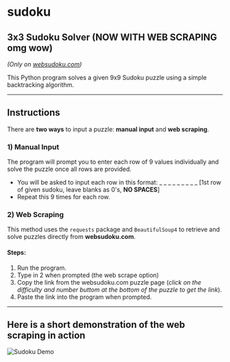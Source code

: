 # sudoku

## **3x3 Sudoku Solver (NOW WITH WEB SCRAPING omg wow)**  
*(Only on [websudoku.com](https://websudoku.com))*  

This Python program solves a given 9x9 Sudoku puzzle using a simple backtracking algorithm.  

---

## **Instructions**  
There are **two ways** to input a puzzle: **manual input** and **web scraping**.  

### **1) Manual Input**  
The program will prompt you to enter each row of 9 values individually and solve the puzzle once all rows are provided.  

- You will be asked to input each row in this format:
  _ _ _ _ _ _ _ _ _ [1st row of given sudoku, leave blanks as 0's, **NO SPACES**]
- Repeat this 9 times for each row.  

### **2) Web Scraping**  
This method uses the `requests` package and `BeautifulSoup4` to retrieve and solve puzzles directly from **websudoku.com**.  

#### **Steps:**  
1. Run the program.  
2. Type in 2 when prompted (the web scrape option)
3. Copy the link from the websudoku.com puzzle page (*click on the difficulty and number buttom at the bottom of the puzzle to get the link*).  
4. Paste the link into the program when prompted.

---

## **Here is a short demonstration of the web scraping in action**  
![Sudoku Demo](https://github.com/user-attachments/assets/b042cb91-c611-431f-9fdf-4f35937d3347)  

